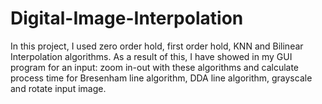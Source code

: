 # Digital-Image-Interpolation
In this project, I used zero order hold, first order hold, KNN and Bilinear Interpolation algorithms. As a result of this, I have showed in my GUI program for an input: zoom in-out with these algorithms and calculate process time for Bresenham line algorithm, DDA line algorithm, grayscale and rotate input image.
